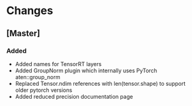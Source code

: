 # Changes

## [Master]

### Added 

- Added names for TensorRT layers
- Added GroupNorm plugin which internally uses PyTorch aten::group_norm
- Replaced Tensor.ndim references with len(tensor.shape) to support older pytorch versions
- Added reduced precision documentation page
